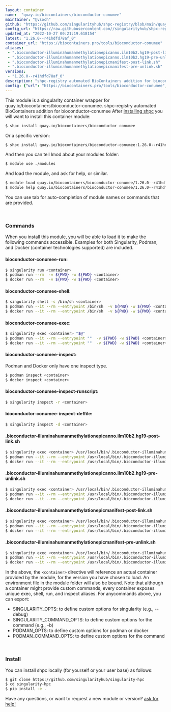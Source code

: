 ```yaml
---
layout: container
name:  "quay.io/biocontainers/bioconductor-conumee"
maintainer: "@vsoch"
github: "https://github.com/singularityhub/shpc-registry/blob/main/quay.io/biocontainers/bioconductor-conumee/container.yaml"
config_url: "https://raw.githubusercontent.com//singularityhub/shpc-registry/main/quay.io/biocontainers/bioconductor-conumee/container.yaml"
updated_at: "2022-10-27 00:21:19.618154"
latest: "1.26.0--r41hdfd78af_0"
container_url: "https://biocontainers.pro/tools/bioconductor-conumee"
aliases:
 - ".bioconductor-illuminahumanmethylationepicanno.ilm10b2.hg19-post-link.sh"
 - ".bioconductor-illuminahumanmethylationepicanno.ilm10b2.hg19-pre-unlink.sh"
 - ".bioconductor-illuminahumanmethylationepicmanifest-post-link.sh"
 - ".bioconductor-illuminahumanmethylationepicmanifest-pre-unlink.sh"
versions:
 - "1.26.0--r41hdfd78af_0"
description: "shpc-registry automated BioContainers addition for bioconductor-conumee"
config: {"url": "https://biocontainers.pro/tools/bioconductor-conumee", "maintainer": "@vsoch", "description": "shpc-registry automated BioContainers addition for bioconductor-conumee", "latest": {"1.26.0--r41hdfd78af_0": "sha256:19dead2ba50e3dc6fbbd19c56ba9c1a7651e3f91d559e4b5557fe760ae4695ef"}, "tags": {"1.26.0--r41hdfd78af_0": "sha256:19dead2ba50e3dc6fbbd19c56ba9c1a7651e3f91d559e4b5557fe760ae4695ef"}, "docker": "quay.io/biocontainers/bioconductor-conumee", "aliases": {".bioconductor-illuminahumanmethylationepicanno.ilm10b2.hg19-post-link.sh": "/usr/local/bin/.bioconductor-illuminahumanmethylationepicanno.ilm10b2.hg19-post-link.sh", ".bioconductor-illuminahumanmethylationepicanno.ilm10b2.hg19-pre-unlink.sh": "/usr/local/bin/.bioconductor-illuminahumanmethylationepicanno.ilm10b2.hg19-pre-unlink.sh", ".bioconductor-illuminahumanmethylationepicmanifest-post-link.sh": "/usr/local/bin/.bioconductor-illuminahumanmethylationepicmanifest-post-link.sh", ".bioconductor-illuminahumanmethylationepicmanifest-pre-unlink.sh": "/usr/local/bin/.bioconductor-illuminahumanmethylationepicmanifest-pre-unlink.sh"}}
---
```


This module is a singularity container wrapper for quay.io/biocontainers/bioconductor-conumee.
shpc-registry automated BioContainers addition for bioconductor-conumee
After [installing shpc](#install) you will want to install this container module:


```bash
$ shpc install quay.io/biocontainers/bioconductor-conumee
```

Or a specific version:

```bash
$ shpc install quay.io/biocontainers/bioconductor-conumee:1.26.0--r41hdfd78af_0
```

And then you can tell lmod about your modules folder:

```bash
$ module use ./modules
```

And load the module, and ask for help, or similar.

```bash
$ module load quay.io/biocontainers/bioconductor-conumee/1.26.0--r41hdfd78af_0
$ module help quay.io/biocontainers/bioconductor-conumee/1.26.0--r41hdfd78af_0
```

You can use tab for auto-completion of module names or commands that are provided.

<br>

### Commands

When you install this module, you will be able to load it to make the following commands accessible.
Examples for both Singularity, Podman, and Docker (container technologies supported) are included.

#### bioconductor-conumee-run:

```bash
$ singularity run <container>
$ podman run --rm  -v ${PWD} -w ${PWD} <container>
$ docker run --rm  -v ${PWD} -w ${PWD} <container>
```

#### bioconductor-conumee-shell:

```bash
$ singularity shell -s /bin/sh <container>
$ podman run --it --rm --entrypoint /bin/sh  -v ${PWD} -w ${PWD} <container>
$ docker run --it --rm --entrypoint /bin/sh  -v ${PWD} -w ${PWD} <container>
```

#### bioconductor-conumee-exec:

```bash
$ singularity exec <container> "$@"
$ podman run --it --rm --entrypoint ""  -v ${PWD} -w ${PWD} <container> "$@"
$ docker run --it --rm --entrypoint ""  -v ${PWD} -w ${PWD} <container> "$@"
```

#### bioconductor-conumee-inspect:

Podman and Docker only have one inspect type.

```bash
$ podman inspect <container>
$ docker inspect <container>
```

#### bioconductor-conumee-inspect-runscript:

```bash
$ singularity inspect -r <container>
```

#### bioconductor-conumee-inspect-deffile:

```bash
$ singularity inspect -d <container>
```


#### .bioconductor-illuminahumanmethylationepicanno.ilm10b2.hg19-post-link.sh

```bash
$ singularity exec <container> /usr/local/bin/.bioconductor-illuminahumanmethylationepicanno.ilm10b2.hg19-post-link.sh
$ podman run --it --rm --entrypoint /usr/local/bin/.bioconductor-illuminahumanmethylationepicanno.ilm10b2.hg19-post-link.sh   -v ${PWD} -w ${PWD} <container> -c " $@"
$ docker run --it --rm --entrypoint /usr/local/bin/.bioconductor-illuminahumanmethylationepicanno.ilm10b2.hg19-post-link.sh   -v ${PWD} -w ${PWD} <container> -c " $@"
```


#### .bioconductor-illuminahumanmethylationepicanno.ilm10b2.hg19-pre-unlink.sh

```bash
$ singularity exec <container> /usr/local/bin/.bioconductor-illuminahumanmethylationepicanno.ilm10b2.hg19-pre-unlink.sh
$ podman run --it --rm --entrypoint /usr/local/bin/.bioconductor-illuminahumanmethylationepicanno.ilm10b2.hg19-pre-unlink.sh   -v ${PWD} -w ${PWD} <container> -c " $@"
$ docker run --it --rm --entrypoint /usr/local/bin/.bioconductor-illuminahumanmethylationepicanno.ilm10b2.hg19-pre-unlink.sh   -v ${PWD} -w ${PWD} <container> -c " $@"
```


#### .bioconductor-illuminahumanmethylationepicmanifest-post-link.sh

```bash
$ singularity exec <container> /usr/local/bin/.bioconductor-illuminahumanmethylationepicmanifest-post-link.sh
$ podman run --it --rm --entrypoint /usr/local/bin/.bioconductor-illuminahumanmethylationepicmanifest-post-link.sh   -v ${PWD} -w ${PWD} <container> -c " $@"
$ docker run --it --rm --entrypoint /usr/local/bin/.bioconductor-illuminahumanmethylationepicmanifest-post-link.sh   -v ${PWD} -w ${PWD} <container> -c " $@"
```


#### .bioconductor-illuminahumanmethylationepicmanifest-pre-unlink.sh

```bash
$ singularity exec <container> /usr/local/bin/.bioconductor-illuminahumanmethylationepicmanifest-pre-unlink.sh
$ podman run --it --rm --entrypoint /usr/local/bin/.bioconductor-illuminahumanmethylationepicmanifest-pre-unlink.sh   -v ${PWD} -w ${PWD} <container> -c " $@"
$ docker run --it --rm --entrypoint /usr/local/bin/.bioconductor-illuminahumanmethylationepicmanifest-pre-unlink.sh   -v ${PWD} -w ${PWD} <container> -c " $@"
```



In the above, the `<container>` directive will reference an actual container provided
by the module, for the version you have chosen to load. An environment file in the
module folder will also be bound. Note that although a container
might provide custom commands, every container exposes unique exec, shell, run, and
inspect aliases. For anycommands above, you can export:

 - SINGULARITY_OPTS: to define custom options for singularity (e.g., --debug)
 - SINGULARITY_COMMAND_OPTS: to define custom options for the command (e.g., -b)
 - PODMAN_OPTS: to define custom options for podman or docker
 - PODMAN_COMMAND_OPTS: to define custom options for the command

<br>

### Install

You can install shpc locally (for yourself or your user base) as follows:

```bash
$ git clone https://github.com/singularityhub/singularity-hpc
$ cd singularity-hpc
$ pip install -e .
```

Have any questions, or want to request a new module or version? [ask for help!](https://github.com/singularityhub/singularity-hpc/issues)